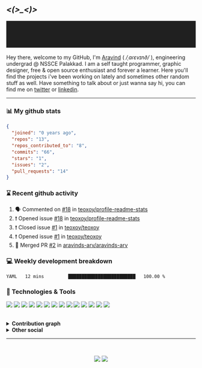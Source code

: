 &nbsp;

## *<(>_<)>*

<p align="center">
  <img src="https://github.com/aravinds-arv/aravinds-arv/blob/master/header.gif">
</p>

Hey there, welcome to my GitHub, I'm [Aravind](https://aravinds-arv.github.io/) ( */ˌaɾɛvɪnð/* ), engineering undergrad @ NSSCE Palakkad. I am a self taught programmer, graphic designer, free & open source enthusiast and forever a learner. Here you'll find the projects i've been working on lately and sometimes other random stuff as well. Have something to talk about or just wanna say hi, you can find me on [twitter](https://twitter.com/aravinds_arv) or [linkedin](https://twitter.com/aravinds_arv).

---

### 📊 My github stats

```json
{
  "joined": "0 years ago",
  "repos": "13",
  "repos_contributed_to": "8",
  "commits": "66",
  "stars": "1",
  "issues": "2",
  "pull_requests": "14"
}
```

### ⌛ Recent github activity
<!--START_SECTION:activity-->
1. 🗣 Commented on [#18](https://github.com/teoxoy/profile-readme-stats/issues/18) in [teoxoy/profile-readme-stats](https://github.com/teoxoy/profile-readme-stats)
2. ❗️ Opened issue [#18](https://github.com/teoxoy/profile-readme-stats/issues/18) in [teoxoy/profile-readme-stats](https://github.com/teoxoy/profile-readme-stats)
3. ❗️ Closed issue [#1](https://github.com/teoxoy/teoxoy/issues/1) in [teoxoy/teoxoy](https://github.com/teoxoy/teoxoy)
4. ❗️ Opened issue [#1](https://github.com/teoxoy/teoxoy/issues/1) in [teoxoy/teoxoy](https://github.com/teoxoy/teoxoy)
5. 🎉 Merged PR [#2](https://github.com/aravinds-arv/aravinds-arv/pull/2) in [aravinds-arv/aravinds-arv](https://github.com/aravinds-arv/aravinds-arv)
<!--END_SECTION:activity-->

### 💻 Weekly development breakdown
<!--START_SECTION:waka-->
```text
YAML   12 mins         █████████████████████████   100.00 % 
```
<!--END_SECTION:waka-->
  
### 🔧 Technologies & Tools
![](https://img.shields.io/badge/OS-Manjaro_KDE-informational?style=plastic&logo=manjaro&logoColor=white&color=2bbc8a)
![](https://img.shields.io/badge/Shell-Zsh-informational?style=plastic&logo=bash&logoColor=white&color=2bbc8a)
![](https://img.shields.io/badge/Editor-VS_Code-informational?style=plastic&logo=visualstudiocode&logoColor=white&color=2bbc8a)
![](https://img.shields.io/badge/Code-Python-informational?style=plastic&logo=python&logoColor=white&color=2bbc8a)
![](https://img.shields.io/badge/Code-C-informational?style=plastic&logo=c&logoColor=white&color=2bbc8a)
![](https://img.shields.io/badge/Code-C++-informational?style=plastic&logo=cplusplus&logoColor=white&color=2bbc8a)
![](https://img.shields.io/badge/Code-HTML5-informational?style=plastic&logo=html5&logoColor=white&color=2bbc8a)
![](https://img.shields.io/badge/Code-CSS3-informational?style=plastic&logo=css3&logoColor=white&color=2bbc8a)
![](https://img.shields.io/badge/Code-Bootstrap-informational?style=plastic&logo=bootstrap&logoColor=white&color=2bbc8a)
![](https://img.shields.io/badge/Tool-Git-informational?style=plastic&logo=git&logoColor=white&color=2bbc8a)
![](https://img.shields.io/badge/Tool-GitHub-informational?style=plastic&logo=github&logoColor=white&color=2bbc8a)
![](https://img.shields.io/badge/Tool-Figma-informational?style=plastic&logo=figma&logoColor=white&color=2bbc8a)
![](https://img.shields.io/badge/Tool-Canva-informational?style=plastic&logo=canva&logoColor=white&color=2bbc8a)
![](https://img.shields.io/badge/Music-Spotify-informational?style=plastic&logo=spotify&logoColor=white&color=2bbc8a)

<br>
<details>
  <summary><b>Contribution graph</b></summary>
  <br>
  
  ![Activity Graph](https://activity-graph.herokuapp.com/graph?username=aravinds-arv&theme=one-dark)
</details>
<details>
  <summary><b>Other social</b></summary>
  <br>
    <a href="https://twitter.com/aravinds_arv"><img src="https://img.shields.io/badge/Twitter-@aravinds_arv-informational?style=plastic&logo=twitter&logoColor=white&color=2bbc8a"></a>
    <a href="https://linkedin.com/in/aravinds-arv"><img src="https://img.shields.io/badge/LinkedIn-@aravinds--arv-informational?style=plastic&logo=linkedin&logoColor=white&color=2bbc8a"></a>
    <a href="https://instagram.com/aravinds.arv"><img src="https://img.shields.io/badge/Instagram-@aravinds.arv-informational?style=plastic&logo=instagram&logoColor=white&color=2bbc8a"></a>
    <a href="https://open.spotify.com/user/31r43bzcwdnlspwr7ko6ezroxjku"><img src="https://img.shields.io/badge/Spotify-Aravind_S-informational?style=plastic&logo=spotify&logoColor=white&color=2bbc8a"></a>
    <a href="https://t.me/aravinds_arv"><img src="https://img.shields.io/badge/Telegram-@aravinds_arv-informational?style=plastic&logo=minutemailer&logoColor=white&color=2bbc8a"></a>
    <a href="mailto:aravinds.arv@pm.me"><img src="https://img.shields.io/badge/Mail-Aravind_S-informational?style=plastic&logo=gmail&logoColor=white&color=2bbc8a"></a>
</details>

---

&nbsp;

<p align="center">
   <a href="https://github.com/aravinds-arv.gpg"><img src="https://img.shields.io/badge/GPG-0x45C6D0F31C7A42D7-informational?style=plastic&logo=gnuprivacyguard&logoColor=white&color=313131"></a>
    <img src="https://komarev.com/ghpvc/?username=aravinds-arv&color=313131&style=plastic&label=~+Profile+Hits&logo=twitter"
</p>
